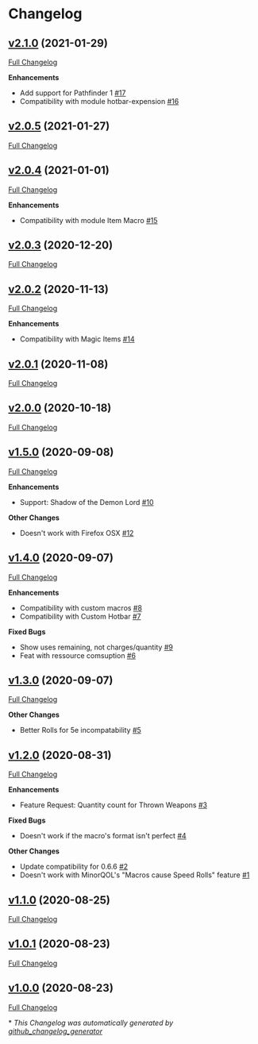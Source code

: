 # Changelog

## [v2.1.0](https://github.com/illandril/FoundryVTT-hotbar-uses/tree/v2.1.0) (2021-01-29)

[Full Changelog](https://github.com/illandril/FoundryVTT-hotbar-uses/compare/v2.0.5...v2.1.0)

**Enhancements**

- Add support for Pathfinder 1 [\#17](https://github.com/illandril/FoundryVTT-hotbar-uses/issues/17)
- Compatibility with module hotbar-expension [\#16](https://github.com/illandril/FoundryVTT-hotbar-uses/issues/16)

## [v2.0.5](https://github.com/illandril/FoundryVTT-hotbar-uses/tree/v2.0.5) (2021-01-27)

[Full Changelog](https://github.com/illandril/FoundryVTT-hotbar-uses/compare/v2.0.4...v2.0.5)

## [v2.0.4](https://github.com/illandril/FoundryVTT-hotbar-uses/tree/v2.0.4) (2021-01-01)

[Full Changelog](https://github.com/illandril/FoundryVTT-hotbar-uses/compare/v2.0.3...v2.0.4)

**Enhancements**

- Compatibility with module Item Macro [\#15](https://github.com/illandril/FoundryVTT-hotbar-uses/issues/15)

## [v2.0.3](https://github.com/illandril/FoundryVTT-hotbar-uses/tree/v2.0.3) (2020-12-20)

[Full Changelog](https://github.com/illandril/FoundryVTT-hotbar-uses/compare/v2.0.2...v2.0.3)

## [v2.0.2](https://github.com/illandril/FoundryVTT-hotbar-uses/tree/v2.0.2) (2020-11-13)

[Full Changelog](https://github.com/illandril/FoundryVTT-hotbar-uses/compare/v2.0.1...v2.0.2)

**Enhancements**

- Compatibility with Magic Items [\#14](https://github.com/illandril/FoundryVTT-hotbar-uses/issues/14)

## [v2.0.1](https://github.com/illandril/FoundryVTT-hotbar-uses/tree/v2.0.1) (2020-11-08)

[Full Changelog](https://github.com/illandril/FoundryVTT-hotbar-uses/compare/v2.0.0...v2.0.1)

## [v2.0.0](https://github.com/illandril/FoundryVTT-hotbar-uses/tree/v2.0.0) (2020-10-18)

[Full Changelog](https://github.com/illandril/FoundryVTT-hotbar-uses/compare/v1.5.0...v2.0.0)

## [v1.5.0](https://github.com/illandril/FoundryVTT-hotbar-uses/tree/v1.5.0) (2020-09-08)

[Full Changelog](https://github.com/illandril/FoundryVTT-hotbar-uses/compare/v1.4.0...v1.5.0)

**Enhancements**

- Support: Shadow of the Demon Lord [\#10](https://github.com/illandril/FoundryVTT-hotbar-uses/issues/10)

**Other&nbsp;Changes**

- Doesn't work with Firefox OSX [\#12](https://github.com/illandril/FoundryVTT-hotbar-uses/issues/12)

## [v1.4.0](https://github.com/illandril/FoundryVTT-hotbar-uses/tree/v1.4.0) (2020-09-07)

[Full Changelog](https://github.com/illandril/FoundryVTT-hotbar-uses/compare/v1.3.0...v1.4.0)

**Enhancements**

- Compatibility with custom macros [\#8](https://github.com/illandril/FoundryVTT-hotbar-uses/issues/8)
- Compatibility with Custom Hotbar [\#7](https://github.com/illandril/FoundryVTT-hotbar-uses/issues/7)

**Fixed&nbsp;Bugs**

- Show uses remaining, not charges/quantity [\#9](https://github.com/illandril/FoundryVTT-hotbar-uses/issues/9)
- Feat with ressource comsuption [\#6](https://github.com/illandril/FoundryVTT-hotbar-uses/issues/6)

## [v1.3.0](https://github.com/illandril/FoundryVTT-hotbar-uses/tree/v1.3.0) (2020-09-07)

[Full Changelog](https://github.com/illandril/FoundryVTT-hotbar-uses/compare/v1.2.0...v1.3.0)

**Other&nbsp;Changes**

- Better Rolls for 5e incompatability [\#5](https://github.com/illandril/FoundryVTT-hotbar-uses/issues/5)

## [v1.2.0](https://github.com/illandril/FoundryVTT-hotbar-uses/tree/v1.2.0) (2020-08-31)

[Full Changelog](https://github.com/illandril/FoundryVTT-hotbar-uses/compare/v1.1.0...v1.2.0)

**Enhancements**

- Feature Request: Quantity count for Thrown Weapons [\#3](https://github.com/illandril/FoundryVTT-hotbar-uses/issues/3)

**Fixed&nbsp;Bugs**

- Doesn't work if the macro's format isn't perfect [\#4](https://github.com/illandril/FoundryVTT-hotbar-uses/issues/4)

**Other&nbsp;Changes**

- Update compatibility for 0.6.6 [\#2](https://github.com/illandril/FoundryVTT-hotbar-uses/issues/2)
- Doesn't work with MinorQOL's "Macros cause Speed Rolls" feature  [\#1](https://github.com/illandril/FoundryVTT-hotbar-uses/issues/1)

## [v1.1.0](https://github.com/illandril/FoundryVTT-hotbar-uses/tree/v1.1.0) (2020-08-25)

[Full Changelog](https://github.com/illandril/FoundryVTT-hotbar-uses/compare/v1.0.1...v1.1.0)

## [v1.0.1](https://github.com/illandril/FoundryVTT-hotbar-uses/tree/v1.0.1) (2020-08-23)

[Full Changelog](https://github.com/illandril/FoundryVTT-hotbar-uses/compare/v1.0.0...v1.0.1)

## [v1.0.0](https://github.com/illandril/FoundryVTT-hotbar-uses/tree/v1.0.0) (2020-08-23)

[Full Changelog](https://github.com/illandril/FoundryVTT-hotbar-uses/compare/a655ee1e87623cb1f8c26ffe335a9a865493fc8c...v1.0.0)



\* *This Changelog was automatically generated by [github_changelog_generator](https://github.com/github-changelog-generator/github-changelog-generator)*
